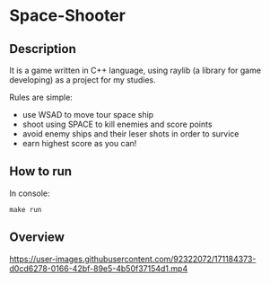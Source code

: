 # Space-Shooter

## Description
It is a game written in C++ language, using raylib (a library for game developing) as a project for my studies.

Rules are simple:
  - use WSAD to move tour space ship
  - shoot using SPACE to kill enemies and score points
  - avoid enemy ships and their leser shots in order to survice
  - earn highest score as you can!

## How to run
In console: 
```
make run
```

## Overview
https://user-images.githubusercontent.com/92322072/171184373-d0cd6278-0166-42bf-89e5-4b50f37154d1.mp4
